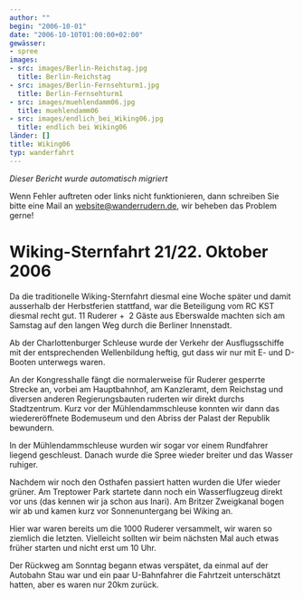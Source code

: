 ```yaml
---
author: ""
begin: "2006-10-01"
date: "2006-10-10T01:00:00+02:00"
gewässer:
- spree
images:
- src: images/Berlin-Reichstag.jpg
  title: Berlin-Reichstag
- src: images/Berlin-Fernsehturm1.jpg
  title: Berlin-Fernsehturm1
- src: images/muehlendamm06.jpg
  title: muehlendamm06
- src: images/endlich_bei_Wiking06.jpg
  title: endlich bei Wiking06
länder: []
title: Wiking06
typ: wanderfahrt
---
```



*Dieser Bericht wurde automatisch migriert*

Wenn Fehler auftreten oder links nicht funktionieren, dann schreiben Sie bitte eine Mail an website@wanderrudern.de, wir beheben das Problem gerne!



# Wiking-Sternfahrt 21/22. Oktober 2006


Da die traditionelle Wiking-Sternfahrt diesmal eine Woche später und damit ausserhalb der Herbstferien stattfand, war die Beteiligung vom RC KST diesmal recht gut. 11 Ruderer +  2 Gäste aus Eberswalde machten sich am Samstag auf den langen Weg durch die Berliner Innenstadt.

Ab der Charlottenburger Schleuse wurde der Verkehr der Ausflugsschiffe mit der entsprechenden Wellenbildung heftig, gut dass wir nur mit E- und D-Booten unterwegs waren.

An der Kongresshalle fängt die normalerweise für Ruderer gesperrte Strecke an, vorbei am Hauptbahnhof, am Kanzleramt, dem Reichstag und diversen anderen Regierungsbauten ruderten wir direkt durchs Stadtzentrum. Kurz vor der Mühlendammschleuse konnten wir dann das wiedereröffnete Bodemuseum und den Abriss der Palast der Republik bewundern.

In der Mühlendammschleuse wurden wir sogar vor einem Rundfahrer liegend geschleust. Danach wurde die Spree wieder breiter und das Wasser ruhiger.

Nachdem wir noch den Osthafen passiert hatten wurden die Ufer wieder grüner. Am Treptower Park startete dann noch ein Wasserflugzeug direkt vor uns (das kennen wir ja schon aus Inari). Am Britzer Zweigkanal bogen wir ab und kamen kurz vor Sonnenuntergang bei Wiking an.

Hier war waren bereits um die 1000 Ruderer versammelt, wir waren so ziemlich die letzten. Vielleicht sollten wir beim nächsten Mal auch etwas früher starten und nicht erst um 10 Uhr.

Der Rückweg am Sonntag begann etwas verspätet, da einmal auf der Autobahn Stau war und ein paar U-Bahnfahrer die Fahrtzeit unterschätzt hatten, aber es waren nur 20km zurück.